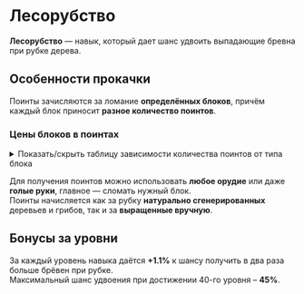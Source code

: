 # Лесорубство

**Лесорубство** — навык, который дает шанс удвоить выпадающие бревна при рубке дерева.

## Особенности прокачки

Поинты зачисляются за ломание **определённых блоков**, причём каждый блок приносит **разное количество поинтов**.

### Цены блоков в поинтах
<details>
  <summary>Показать/скрыть таблицу зависимости количества поинтов от типа блока</summary>
  <div>
    <table>
      <thead>
        <tr>
          <th>Блок</th>
          <th>Цена в поинтах</th>
        </tr>
      </thead>
      <tbody>
        <tr>
          <th title="мёртвый куст, подсолнух, сирень, ландыш, лук-батун, мак, синяя орхидея, красный тюльпан, оранжевый тюльпан, белый тюльпан, хаустония серая, розовый тюльпан, ромашка, розовый куст, одуванчик, синий василёк, пион">Цветы</th>
          <th>2</th>
        </tr>
        <tr>
          <th title="тропические, берёзовые, еловые, дубовые, акация, тёмный дуб, мангровые; искажённые, багровые">Листья (и гифы в Незере)</th>
          <th>3</th>
        </tr>
        <tr>
          <th>Бамбук и <span title="блок красного гриба, блок коричневого гриба, стебель гриба">блоки грибов</span></th>
          <th>4</th>
        </tr>
        <tr>
          <th title="тропическое, берёзовое, еловое, дубовое, акация, тёмный дуб, мангровое; искажённый, багровый">Бревна (и стебли в Незере)</th>
          <th>8</th>
        </tr>
      </tbody>
    </table>
  </div>
</details>

Для получения поинтов можно использовать **любое орудие** или даже **голые руки**, главное — сломать нужный блок.\
Поинты начисляется как за рубку **натурально сгенерированных** деревьев и грибов, так и за **выращенные вручную**.

## Бонусы за уровни

За каждый уровень навыка даётся **+1.1%** к шансу получить в два раза больше брёвен при рубке.\
Максимальный шанс удвоения при достижении 40-го уровня – **45%**.

